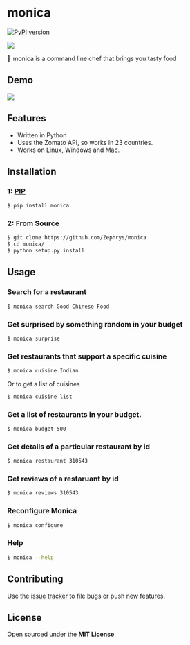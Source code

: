 # monica
[![PyPI version](https://badge.fury.io/py/monica.svg)](https://badge.fury.io/py/monica)

![](http://i.imgur.com/mfJa6zi.jpg?1)

:fork_and_knife: monica is a command line chef that brings you tasty food

## Demo
![](http://i.imgur.com/D4iLyJw.gif?1)

## Features

- Written in Python
- Uses the Zomato API, so works in 23 countries.
- Works on Linux, Windows and Mac.

## Installation

### 1: [PIP]()

```bash
$ pip install monica
```

### 2: From Source

```bash
$ git clone https://github.com/Zephrys/monica
$ cd monica/
$ python setup.py install
```

## Usage

### Search for a restaurant

```bash
$ monica search Good Chinese Food
```

### Get surprised by something random in your budget

```bash
$ monica surprise
```

### Get restaurants that support a specific cuisine

```bash
$ monica cuisine Indian
```

Or to get a list of cuisines

```bash
$ monica cuisine list
```

### Get a list of restaurants in your budget.

```bash
$ monica budget 500
```

### Get details of a particular restaurant by id

```bash
$ monica restaurant 310543
```

### Get reviews of a restaruant by id

```bash
$ monica reviews 310543
```

### Reconfigure Monica

```bash
$ monica configure
```

### Help

```bash
$ monica --help
```

## Contributing

Use the [issue tracker](https://github.com/Zephrys/monica) to file bugs or push new features.

## License

Open sourced under the **MIT License**